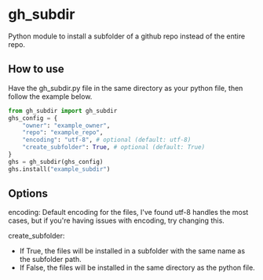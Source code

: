 # gh_subdir
Python module to install a subfolder of a github repo instead of the entire repo.

## How to use

Have the gh_subdir.py file in the same directory as your python file, then follow the example below.

```python
from gh_subdir import gh_subdir
ghs_config = {
    "owner": "example_owner",
    "repo": "example_repo",
    "encoding": "utf-8", # optional (default: utf-8)
    "create_subfolder": True, # optional (default: True)
}
ghs = gh_subdir(ghs_config)
ghs.install("example_subdir")
```

## Options
encoding: Default encoding for the files, I've found utf-8 handles the most cases, but if you're having issues with encoding, try changing this.

create_subfolder: 
- If True, the files will be installed in a subfolder with the same name as the subfolder path. 
- If False, the files will be installed in the same directory as the python file.

